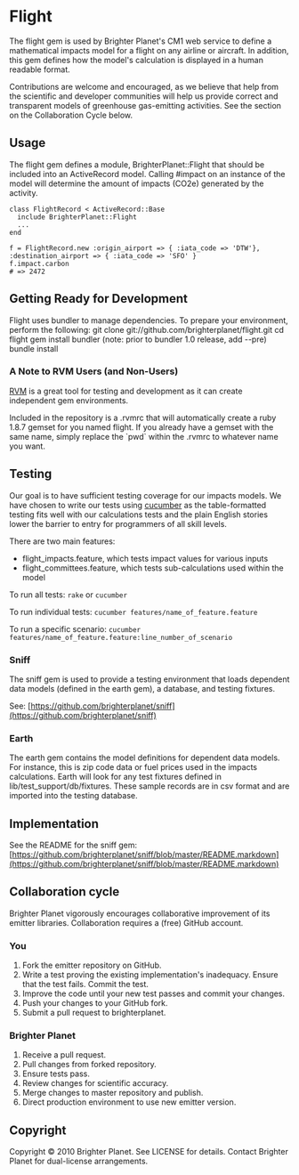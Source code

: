 # Flight

The flight gem is used by Brighter Planet's CM1 web service to define a mathematical impacts model for a flight on any airline or aircraft. In addition, this gem defines how the model's calculation is displayed in a human readable format.

Contributions are welcome and encouraged, as we believe that help from the scientific and developer communities will help us provide correct and transparent models of greenhouse gas-emitting activities. See the section on the Collaboration Cycle below.

## Usage

The flight gem defines a module, BrighterPlanet::Flight that should be included into an ActiveRecord model. Calling #impact on an instance of the model will determine the amount of impacts (CO2e) generated by the activity.


    class FlightRecord < ActiveRecord::Base
      include BrighterPlanet::Flight
      ...
    end

    f = FlightRecord.new :origin_airport => { :iata_code => 'DTW'}, :destination_airport => { :iata_code => 'SFO' }
    f.impact.carbon
    # => 2472

## Getting Ready for Development
Flight uses bundler to manage dependencies. To prepare your environment, perform the following:
    git clone git://github.com/brighterplanet/flight.git
    cd flight
    gem install bundler     (note: prior to bundler 1.0 release, add --pre)
    bundle install

### A Note to RVM Users (and Non-Users)

[RVM](http://rvm.beginrescueend.com/) is a great tool for testing and development as it can create independent gem environments.

Included in the repository is a .rvmrc that will automatically create a ruby 1.8.7 gemset for you named flight. If you already have a gemset with the same name, simply replace the \`pwd\` within the .rvmrc to whatever name you want.

## Testing

Our goal is to have sufficient testing coverage for our impacts models. We have chosen to write our tests using [cucumber](http://cukes.info) as the table-formatted testing fits well with our calculations tests and the plain English stories lower the barrier to entry for programmers of all skill levels.

There are two main features:
* flight_impacts.feature, which tests impact values for various inputs
* flight_committees.feature, which tests sub-calculations used within the model

To run all tests: `rake` or `cucumber`

To run individual tests: `cucumber features/name_of_feature.feature`

To run a specific scenario: `cucumber features/name_of_feature.feature:line_number_of_scenario`

### Sniff

The sniff gem is used to provide a testing environment that loads dependent data models (defined in the earth gem), a database, and testing fixtures.

See: [https://github.com/brighterplanet/sniff](https://github.com/brighterplanet/sniff)

### Earth

The earth gem contains the model definitions for dependent data models. For instance, this is zip code data or fuel prices used in the impacts calculations. Earth will look for any test fixtures defined in lib/test_support/db/fixtures. These sample records are in csv format and are imported into the testing database.

## Implementation

See the README for the sniff gem: [https://github.com/brighterplanet/sniff/blob/master/README.markdown](https://github.com/brighterplanet/sniff/blob/master/README.markdown)

## Collaboration cycle 
Brighter Planet vigorously encourages collaborative improvement of its emitter libraries. Collaboration requires a (free) GitHub account.

### You
1.  Fork the emitter repository on GitHub.
1.  Write a test proving the existing implementation's inadequacy. Ensure that the test fails. Commit the test.
1.  Improve the code until your new test passes and commit your changes.
1.  Push your changes to your GitHub fork.
1.  Submit a pull request to brighterplanet.

### Brighter Planet
1.  Receive a pull request.
1.  Pull changes from forked repository.
1.  Ensure tests pass.
1.  Review changes for scientific accuracy.
1.  Merge changes to master repository and publish.
1.  Direct production environment to use new emitter version.

## Copyright

Copyright © 2010 Brighter Planet. See LICENSE for details. Contact Brighter Planet for dual-license arrangements.
